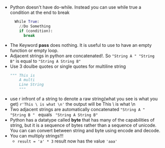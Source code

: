 - Python doesn't have do-while. Instead you can use while true a condition at the end to break
  ```python
    While True:
      //Do Something
      if (condition):
        break
  ```
- The Keyword **pass** does nothing. It is useful to use to have an empty function or empty loop. 
- Adjacent strings in python are concatenated!. So ```"String A " "String B"``` is equal to ```"String A String B"```
- Use 3 doulbe quotes or single quotes for multiline string
    ```python
    """ This is
        A multi
        Line String
        """
    ```
- use r infront of a string to denote a raw string(what you see is what you get) ``` r'This \ is what \n' ``` the output will be This \ is what \n
- Two adjacent strings are automatically concatenated ```"String A " "String B " ``` equals ``` "String A String B"```
- Python has a datatype called **byte** that has many of the capabilities of string, but it is a sequence of bytes rather than a sequence of unicode. You can can convert between string and byte using encode and decode. 
- You can multiply strings!!!
  - ``` result = 'a' * 3 ``` result now has the value ```'aaa'```
       
